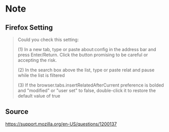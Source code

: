 # Note

## Firefox Setting

> Could you check this setting:
>
> (1) In a new tab, type or paste about:config in the address bar and press Enter/Return. Click the button promising to be careful or accepting the risk.
>
> (2) In the search box above the list, type or paste relat and pause while the list is filtered
>
> (3) If the browser.tabs.insertRelatedAfterCurrent preference is bolded and "modified" or "user set" to false, double-click it to restore the default value of true

## Source

<https://support.mozilla.org/en-US/questions/1200137>